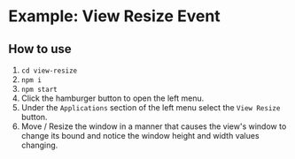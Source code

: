 # Example: View Resize Event

## How to use

1. `cd view-resize`
2. `npm i`
3. `npm start`
4. Click the hamburger button to open the left menu.
5. Under the `Applications` section of the left menu select the `View Resize` button.
6. Move / Resize the window in a manner that causes the view's window to change its bound and notice the window height and width values changing.